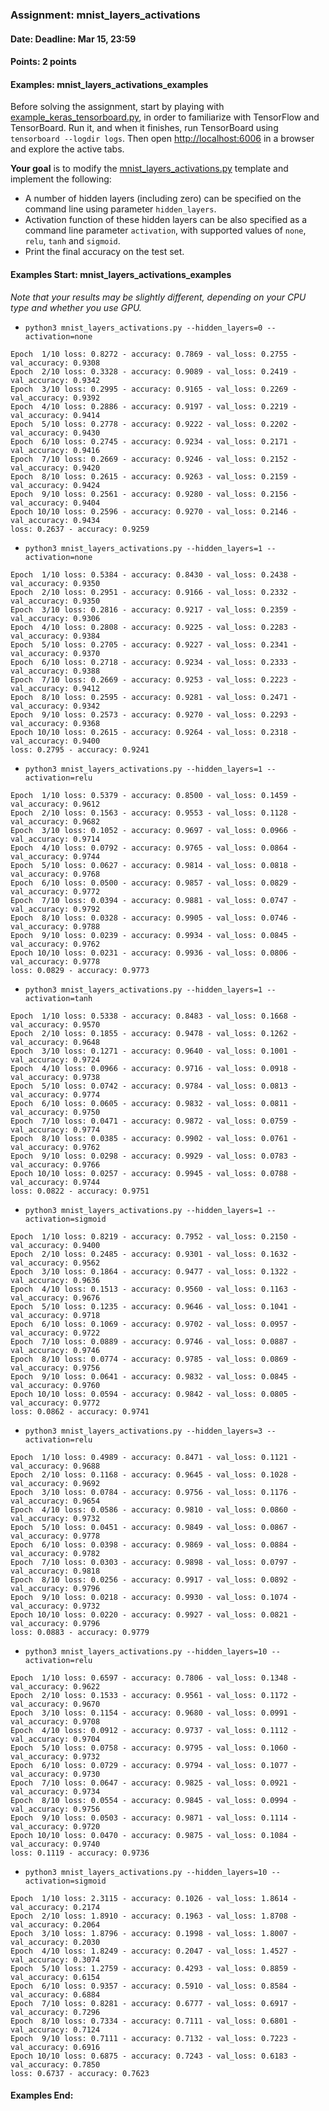 ### Assignment: mnist_layers_activations
#### Date: Deadline: Mar 15, 23:59
#### Points: 2 points
#### Examples: mnist_layers_activations_examples

Before solving the assignment, start by playing with
[example_keras_tensorboard.py](https://github.com/ufal/npfl114/tree/past-2021/labs/01/example_keras_tensorboard.py),
in order to familiarize with TensorFlow and TensorBoard.
Run it, and when it finishes, run TensorBoard using `tensorboard --logdir logs`.
Then open <http://localhost:6006> in a browser and explore the active tabs.

**Your goal** is to modify the
[mnist_layers_activations.py](https://github.com/ufal/npfl114/tree/past-2021/labs/01/mnist_layers_activations.py)
template and implement the following:
- A number of hidden layers (including zero) can be specified on the command line
  using parameter `hidden_layers`.
- Activation function of these hidden layers can be also specified as a command
  line parameter `activation`, with supported values of `none`, `relu`, `tanh`
  and `sigmoid`.
- Print the final accuracy on the test set.

#### Examples Start: mnist_layers_activations_examples
_Note that your results may be slightly different, depending on your CPU type and whether you use GPU._
- `python3 mnist_layers_activations.py --hidden_layers=0 --activation=none`
```
Epoch  1/10 loss: 0.8272 - accuracy: 0.7869 - val_loss: 0.2755 - val_accuracy: 0.9308
Epoch  2/10 loss: 0.3328 - accuracy: 0.9089 - val_loss: 0.2419 - val_accuracy: 0.9342
Epoch  3/10 loss: 0.2995 - accuracy: 0.9165 - val_loss: 0.2269 - val_accuracy: 0.9392
Epoch  4/10 loss: 0.2886 - accuracy: 0.9197 - val_loss: 0.2219 - val_accuracy: 0.9414
Epoch  5/10 loss: 0.2778 - accuracy: 0.9222 - val_loss: 0.2202 - val_accuracy: 0.9430
Epoch  6/10 loss: 0.2745 - accuracy: 0.9234 - val_loss: 0.2171 - val_accuracy: 0.9416
Epoch  7/10 loss: 0.2669 - accuracy: 0.9246 - val_loss: 0.2152 - val_accuracy: 0.9420
Epoch  8/10 loss: 0.2615 - accuracy: 0.9263 - val_loss: 0.2159 - val_accuracy: 0.9424
Epoch  9/10 loss: 0.2561 - accuracy: 0.9280 - val_loss: 0.2156 - val_accuracy: 0.9404
Epoch 10/10 loss: 0.2596 - accuracy: 0.9270 - val_loss: 0.2146 - val_accuracy: 0.9434
loss: 0.2637 - accuracy: 0.9259
```
- `python3 mnist_layers_activations.py --hidden_layers=1 --activation=none`
```
Epoch  1/10 loss: 0.5384 - accuracy: 0.8430 - val_loss: 0.2438 - val_accuracy: 0.9350
Epoch  2/10 loss: 0.2951 - accuracy: 0.9166 - val_loss: 0.2332 - val_accuracy: 0.9350
Epoch  3/10 loss: 0.2816 - accuracy: 0.9217 - val_loss: 0.2359 - val_accuracy: 0.9306
Epoch  4/10 loss: 0.2808 - accuracy: 0.9225 - val_loss: 0.2283 - val_accuracy: 0.9384
Epoch  5/10 loss: 0.2705 - accuracy: 0.9227 - val_loss: 0.2341 - val_accuracy: 0.9370
Epoch  6/10 loss: 0.2718 - accuracy: 0.9234 - val_loss: 0.2333 - val_accuracy: 0.9388
Epoch  7/10 loss: 0.2669 - accuracy: 0.9253 - val_loss: 0.2223 - val_accuracy: 0.9412
Epoch  8/10 loss: 0.2595 - accuracy: 0.9281 - val_loss: 0.2471 - val_accuracy: 0.9342
Epoch  9/10 loss: 0.2573 - accuracy: 0.9270 - val_loss: 0.2293 - val_accuracy: 0.9368
Epoch 10/10 loss: 0.2615 - accuracy: 0.9264 - val_loss: 0.2318 - val_accuracy: 0.9400
loss: 0.2795 - accuracy: 0.9241
```
- `python3 mnist_layers_activations.py --hidden_layers=1 --activation=relu`
```
Epoch  1/10 loss: 0.5379 - accuracy: 0.8500 - val_loss: 0.1459 - val_accuracy: 0.9612
Epoch  2/10 loss: 0.1563 - accuracy: 0.9553 - val_loss: 0.1128 - val_accuracy: 0.9682
Epoch  3/10 loss: 0.1052 - accuracy: 0.9697 - val_loss: 0.0966 - val_accuracy: 0.9714
Epoch  4/10 loss: 0.0792 - accuracy: 0.9765 - val_loss: 0.0864 - val_accuracy: 0.9744
Epoch  5/10 loss: 0.0627 - accuracy: 0.9814 - val_loss: 0.0818 - val_accuracy: 0.9768
Epoch  6/10 loss: 0.0500 - accuracy: 0.9857 - val_loss: 0.0829 - val_accuracy: 0.9772
Epoch  7/10 loss: 0.0394 - accuracy: 0.9881 - val_loss: 0.0747 - val_accuracy: 0.9792
Epoch  8/10 loss: 0.0328 - accuracy: 0.9905 - val_loss: 0.0746 - val_accuracy: 0.9788
Epoch  9/10 loss: 0.0239 - accuracy: 0.9934 - val_loss: 0.0845 - val_accuracy: 0.9762
Epoch 10/10 loss: 0.0231 - accuracy: 0.9936 - val_loss: 0.0806 - val_accuracy: 0.9778
loss: 0.0829 - accuracy: 0.9773
```
- `python3 mnist_layers_activations.py --hidden_layers=1 --activation=tanh`
```
Epoch  1/10 loss: 0.5338 - accuracy: 0.8483 - val_loss: 0.1668 - val_accuracy: 0.9570
Epoch  2/10 loss: 0.1855 - accuracy: 0.9478 - val_loss: 0.1262 - val_accuracy: 0.9648
Epoch  3/10 loss: 0.1271 - accuracy: 0.9640 - val_loss: 0.1001 - val_accuracy: 0.9724
Epoch  4/10 loss: 0.0966 - accuracy: 0.9716 - val_loss: 0.0918 - val_accuracy: 0.9738
Epoch  5/10 loss: 0.0742 - accuracy: 0.9784 - val_loss: 0.0813 - val_accuracy: 0.9774
Epoch  6/10 loss: 0.0605 - accuracy: 0.9832 - val_loss: 0.0811 - val_accuracy: 0.9750
Epoch  7/10 loss: 0.0471 - accuracy: 0.9872 - val_loss: 0.0759 - val_accuracy: 0.9774
Epoch  8/10 loss: 0.0385 - accuracy: 0.9902 - val_loss: 0.0761 - val_accuracy: 0.9762
Epoch  9/10 loss: 0.0298 - accuracy: 0.9929 - val_loss: 0.0783 - val_accuracy: 0.9766
Epoch 10/10 loss: 0.0257 - accuracy: 0.9945 - val_loss: 0.0788 - val_accuracy: 0.9744
loss: 0.0822 - accuracy: 0.9751
```
- `python3 mnist_layers_activations.py --hidden_layers=1 --activation=sigmoid`
```
Epoch  1/10 loss: 0.8219 - accuracy: 0.7952 - val_loss: 0.2150 - val_accuracy: 0.9400
Epoch  2/10 loss: 0.2485 - accuracy: 0.9301 - val_loss: 0.1632 - val_accuracy: 0.9562
Epoch  3/10 loss: 0.1864 - accuracy: 0.9477 - val_loss: 0.1322 - val_accuracy: 0.9636
Epoch  4/10 loss: 0.1513 - accuracy: 0.9560 - val_loss: 0.1163 - val_accuracy: 0.9676
Epoch  5/10 loss: 0.1235 - accuracy: 0.9646 - val_loss: 0.1041 - val_accuracy: 0.9718
Epoch  6/10 loss: 0.1069 - accuracy: 0.9702 - val_loss: 0.0957 - val_accuracy: 0.9722
Epoch  7/10 loss: 0.0889 - accuracy: 0.9746 - val_loss: 0.0887 - val_accuracy: 0.9746
Epoch  8/10 loss: 0.0774 - accuracy: 0.9785 - val_loss: 0.0869 - val_accuracy: 0.9756
Epoch  9/10 loss: 0.0641 - accuracy: 0.9832 - val_loss: 0.0845 - val_accuracy: 0.9760
Epoch 10/10 loss: 0.0594 - accuracy: 0.9842 - val_loss: 0.0805 - val_accuracy: 0.9772
loss: 0.0862 - accuracy: 0.9741
```
- `python3 mnist_layers_activations.py --hidden_layers=3 --activation=relu`
```
Epoch  1/10 loss: 0.4989 - accuracy: 0.8471 - val_loss: 0.1121 - val_accuracy: 0.9688
Epoch  2/10 loss: 0.1168 - accuracy: 0.9645 - val_loss: 0.1028 - val_accuracy: 0.9692
Epoch  3/10 loss: 0.0784 - accuracy: 0.9756 - val_loss: 0.1176 - val_accuracy: 0.9654
Epoch  4/10 loss: 0.0586 - accuracy: 0.9810 - val_loss: 0.0860 - val_accuracy: 0.9732
Epoch  5/10 loss: 0.0451 - accuracy: 0.9849 - val_loss: 0.0867 - val_accuracy: 0.9778
Epoch  6/10 loss: 0.0398 - accuracy: 0.9869 - val_loss: 0.0884 - val_accuracy: 0.9782
Epoch  7/10 loss: 0.0303 - accuracy: 0.9898 - val_loss: 0.0797 - val_accuracy: 0.9818
Epoch  8/10 loss: 0.0256 - accuracy: 0.9917 - val_loss: 0.0892 - val_accuracy: 0.9796
Epoch  9/10 loss: 0.0218 - accuracy: 0.9930 - val_loss: 0.1074 - val_accuracy: 0.9732
Epoch 10/10 loss: 0.0220 - accuracy: 0.9927 - val_loss: 0.0821 - val_accuracy: 0.9796
loss: 0.0883 - accuracy: 0.9779
```
- `python3 mnist_layers_activations.py --hidden_layers=10 --activation=relu`
```
Epoch  1/10 loss: 0.6597 - accuracy: 0.7806 - val_loss: 0.1348 - val_accuracy: 0.9622
Epoch  2/10 loss: 0.1533 - accuracy: 0.9561 - val_loss: 0.1172 - val_accuracy: 0.9670
Epoch  3/10 loss: 0.1154 - accuracy: 0.9680 - val_loss: 0.0991 - val_accuracy: 0.9708
Epoch  4/10 loss: 0.0912 - accuracy: 0.9737 - val_loss: 0.1112 - val_accuracy: 0.9704
Epoch  5/10 loss: 0.0758 - accuracy: 0.9795 - val_loss: 0.1060 - val_accuracy: 0.9732
Epoch  6/10 loss: 0.0729 - accuracy: 0.9794 - val_loss: 0.1077 - val_accuracy: 0.9730
Epoch  7/10 loss: 0.0647 - accuracy: 0.9825 - val_loss: 0.0921 - val_accuracy: 0.9734
Epoch  8/10 loss: 0.0554 - accuracy: 0.9845 - val_loss: 0.0994 - val_accuracy: 0.9756
Epoch  9/10 loss: 0.0503 - accuracy: 0.9871 - val_loss: 0.1114 - val_accuracy: 0.9720
Epoch 10/10 loss: 0.0470 - accuracy: 0.9875 - val_loss: 0.1084 - val_accuracy: 0.9740
loss: 0.1119 - accuracy: 0.9736
```
- `python3 mnist_layers_activations.py --hidden_layers=10 --activation=sigmoid`
```
Epoch  1/10 loss: 2.3115 - accuracy: 0.1026 - val_loss: 1.8614 - val_accuracy: 0.2174
Epoch  2/10 loss: 1.8910 - accuracy: 0.1963 - val_loss: 1.8708 - val_accuracy: 0.2064
Epoch  3/10 loss: 1.8796 - accuracy: 0.1998 - val_loss: 1.8007 - val_accuracy: 0.2030
Epoch  4/10 loss: 1.8249 - accuracy: 0.2047 - val_loss: 1.4527 - val_accuracy: 0.3074
Epoch  5/10 loss: 1.2759 - accuracy: 0.4293 - val_loss: 0.8859 - val_accuracy: 0.6154
Epoch  6/10 loss: 0.9357 - accuracy: 0.5910 - val_loss: 0.8584 - val_accuracy: 0.6884
Epoch  7/10 loss: 0.8281 - accuracy: 0.6777 - val_loss: 0.6917 - val_accuracy: 0.7296
Epoch  8/10 loss: 0.7334 - accuracy: 0.7111 - val_loss: 0.6801 - val_accuracy: 0.7124
Epoch  9/10 loss: 0.7111 - accuracy: 0.7132 - val_loss: 0.7223 - val_accuracy: 0.6916
Epoch 10/10 loss: 0.6875 - accuracy: 0.7243 - val_loss: 0.6183 - val_accuracy: 0.7850
loss: 0.6737 - accuracy: 0.7623
```
#### Examples End:
